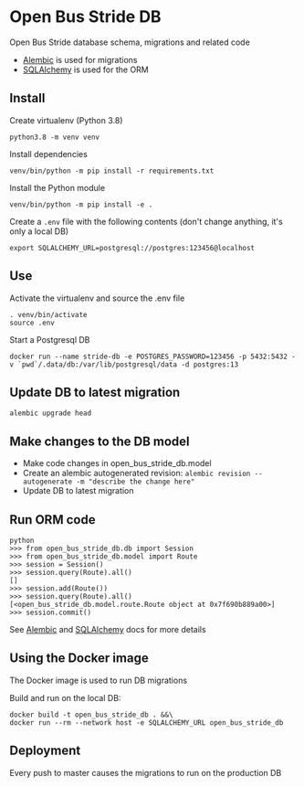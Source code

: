 # Open Bus Stride DB

Open Bus Stride database schema, migrations and related code

* [Alembic](https://alembic.sqlalchemy.org/) is used for migrations
* [SQLAlchemy](https://docs.sqlalchemy.org/en/14/orm/) is used for the ORM


## Install

Create virtualenv (Python 3.8)

```
python3.8 -m venv venv
```

Install dependencies

```
venv/bin/python -m pip install -r requirements.txt
```

Install the Python module

```
venv/bin/python -m pip install -e .
```

Create a `.env` file with the following contents (don't change anything, it's only a local DB)

```
export SQLALCHEMY_URL=postgresql://postgres:123456@localhost
```

## Use

Activate the virtualenv and source the .env file

```
. venv/bin/activate
source .env
```

Start a Postgresql DB

```
docker run --name stride-db -e POSTGRES_PASSWORD=123456 -p 5432:5432 -v `pwd`/.data/db:/var/lib/postgresql/data -d postgres:13
```

## Update DB to latest migration

```
alembic upgrade head
```

## Make changes to the DB model

* Make code changes in open_bus_stride_db.model
* Create an alembic autogenerated revision: `alembic revision --autogenerate -m "describe the change here"`
* Update DB to latest migration

## Run ORM code

```
python
>>> from open_bus_stride_db.db import Session
>>> from open_bus_stride_db.model import Route
>>> session = Session()
>>> session.query(Route).all()
[]
>>> session.add(Route())
>>> session.query(Route).all()
[<open_bus_stride_db.model.route.Route object at 0x7f690b889a00>]
>>> session.commit()
```

See [Alembic](https://alembic.sqlalchemy.org/) and [SQLAlchemy](https://docs.sqlalchemy.org/en/14/orm/) docs for more details


## Using the Docker image

The Docker image is used to run DB migrations

Build and run on the local DB:

```
docker build -t open_bus_stride_db . &&\
docker run --rm --network host -e SQLALCHEMY_URL open_bus_stride_db
```

## Deployment

Every push to master causes the migrations to run on the production DB
